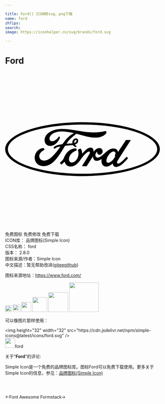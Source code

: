 ```yaml
---

title: Ford() ICON转svg、png下载
name: ford
zhTips: 
search: 
image: https://iconhelper.cn/svg/brands/ford.svg

---
```


# Ford  <small style="font-size: 60%;font-weight: 100"></small>

<div id="svg" class="svg-wrap">
<svg role="img" viewBox="0 0 24 24" xmlns="http://www.w3.org/2000/svg"><title>Ford icon</title><path d="M11.996 7.825C5.376 7.825 0 9.696 0 12c0 2.313 5.375 4.175 12.004 4.175C18.634 16.175 24 14.313 24 12c0-2.304-5.367-4.175-12.004-4.175zm.008.362c6.391 0 11.581 1.712 11.581 3.813 0 2.11-5.19 3.813-11.58 3.813C5.604 15.813.423 14.11.423 12c0-2.1 5.181-3.813 11.58-3.813zm-3.14.684c-.17 0-.342.008-.514.022-1.139.097-2.233.741-2.233 1.721 0 .495.353.9.9.883.645-.018 1.174-.539 1.448-1.183.097-.238-.097-.344-.185-.203-.16.256-.398.45-.645.574-.3.141-.626.106-.724-.141-.132-.353.15-.865.804-1.113.944-.344 1.924-.114 2.877.062.009 0 .062.027.018.053-.168.088-.336.168-.6.389-.186.167-.433.38-.618.609-.186.23-.318.432-.495.662-.026.035-.052.035-.052.035-.433.07-.848.124-1.236.388-.08.053-.106.16-.062.23s.141.08.212.026c.238-.185.485-.265.768-.273.008 0 .017 0 .017.008.01 0 .01.01 0 .018-.423.592-.53.724-.847 1.086a9.206 9.206 0 0 1-.503.512c-.724.67-1.5.662-1.783.238-.168-.256-.141-.52-.035-.741.14-.274.405-.468.635-.583.088-.044.115-.15.027-.247-.053-.07-.186-.08-.283-.062a1.515 1.515 0 0 0-1.165 1.624c.07.742.68 1.174 1.377 1.165.547-.008 1.068-.176 1.686-.803.582-.6 1.12-1.483 1.615-2.304.018-.026.027-.044.106-.053.31-.035.777-.079 1.068-.097.062-.008.08-.009.106.027.07.097.194.176.283.23.053.026.07.035.105.035.045 0 .08-.018.097-.045.036-.035.045-.079.027-.105-.018-.036-.22-.15-.23-.195-.008-.026.027-.035.027-.035a.656.656 0 0 0 .406-.327c.097-.185.106-.423-.062-.556-.15-.123-.37-.097-.556.062a.677.677 0 0 0-.212.592c.01.035 0 .053-.044.053-.273.017-.538.026-.83.044-.026 0-.026-.01-.017-.027.335-.582.838-.997 1.394-1.412.036-.027.027-.08.027-.124 1.006.22 1.977.627 3.019.618.423 0 .838-.062 1.235-.282.345-.194.486-.362.495-.547.008-.124-.08-.203-.203-.177-1.05.247-2.057.238-3.107.115-1.198-.147-2.347-.45-3.539-.446zm6.83.384c0 .009.009.009.009.017 0-.008-.009-.017-.009-.017zm-4.72 1.308c.025 0 .048.008.068.025.053.044.027.167-.026.247a.416.416 0 0 1-.256.185c-.018.01-.035 0-.044-.044a.419.419 0 0 1 .132-.362.194.194 0 0 1 .126-.051zm7.818.016c-.044 0-.07.009-.097.053-.07.141-.97 1.483-1.139 1.748-.026.044-.061.035-.07-.01-.018-.158-.15-.335-.362-.414a.913.913 0 0 0-.486-.053c-.29.035-.556.194-.785.37-.353.265-.653.61-1.042.866-.211.14-.503.256-.697.08-.177-.16-.159-.522.115-.804.026-.027.062-.009.053.018a.36.36 0 0 0 .106.344c.114.106.282.115.432.044a.571.571 0 0 0 .3-.433.49.49 0 0 0-.45-.556c-.22-.017-.441.062-.644.239a1.14 1.14 0 0 0-.256.282c-.018.035-.053.035-.053-.009.009-.362-.141-.573-.442-.582-.238-.01-.485.123-.68.273a5.704 5.704 0 0 0-.6.618c-.026.027-.043.027-.052-.026a1.343 1.343 0 0 0-.177-.645c-.044-.061-.124-.088-.194-.044-.035.018-.141.07-.23.133-.044.035-.053.08-.035.14.106.363.088.778-.062 1.122-.132.318-.397.609-.706.706-.203.062-.415.035-.547-.15-.177-.247-.106-.68.159-1.042.238-.317.574-.52.918-.644.044-.018.044-.044.035-.08a1.737 1.737 0 0 0-.062-.167c-.035-.08-.114-.097-.23-.088a1.923 1.923 0 0 0-.688.23c-.573.308-.865.908-.997 1.226-.062.15-.115.247-.177.335-.088.115-.203.221-.414.406-.018.018-.036.053-.018.089a.995.995 0 0 0 .159.212c.035.017.07-.01.088-.018a2.07 2.07 0 0 0 .406-.362c.027-.035.062-.018.08.035a.91.91 0 0 0 .573.618c.53.177 1.077-.08 1.492-.53.265-.282.362-.467.459-.59.168-.213.512-.69.91-.99.15-.114.317-.194.405-.14.07.044.097.15-.018.352-.406.75-1.015 1.625-1.12 1.845-.018.036 0 .062.035.062h.618c.035 0 .044-.018.061-.035.318-.495.61-.962.927-1.448.018-.026.036-.009.036.009a.925.925 0 0 0 .097.37.551.551 0 0 0 .476.265.9.9 0 0 0 .389-.079c.132-.053.238-.115.317-.168.045-.035.053.027.053.027-.07.388.018.856.406 1.041.468.23.98-.097 1.271-.38.027-.026.062-.026.062.036a.509.509 0 0 0 .15.335c.247.248.742.15 1.245-.238.318-.247.653-.6.953-.962.009-.018.018-.035 0-.062-.044-.044-.115-.106-.159-.15-.017-.017-.053-.009-.07 0-.31.291-.592.636-.989.91-.132.097-.353.167-.45.044-.035-.053-.035-.124 0-.212.132-.31 1.995-3.151 2.092-3.32.017-.026 0-.052-.035-.052zm-1.962 1.78c.048 0 .094.01.135.03.23.105.159.37.053.582-.009.018-.009.026-.009.044s.036.044.062.053c.009 0 .018.009 0 .035-.08.168-.15.265-.247.415a1.674 1.674 0 0 1-.318.344c-.185.16-.45.327-.662.212-.097-.053-.141-.185-.132-.291.008-.309.14-.618.388-.927.251-.308.52-.494.73-.496z"/></svg>
</div>
<detail full-name='ford'></detail>

<div class="detail-page">
<p>
<span><span class="badge-success badge">免费图标</span> <span class="badge-success badge">免费修改</span>  <span class="badge-success badge">免费下载</span> </span>
<br/>
<span>
ICON库：
<span class="badge-secondary badge">品牌图标(Simple Icon)</span> 
</span>
<br/>
<span>
CSS名称：
<span class="badge-secondary badge">ford</span> 
</span>

<br/>
<span>
版本：
<span class="badge-secondary badge">2.8.0</span> 
</span>
<br/>
<span>图标来源/作者：<span class="badge-light badge">Simple Icon</span></span> 
<br/>
<span class="zh-detail">中文描述：暂无<span class="help-link"><span>帮助改进</span>(<a href="https://gitee.com/liuwave/icon-helper/edit/master/json/brands/ford.json" target="_blank" rel="noopener noreferrer">gitee</a><a href="https://github.com/liuwave/icon-helper/edit/master/json/brands/ford.json" target="_blank" rel="noopener noreferrer">github</a></span>)</span><br/>
</p>
</div><div class="description description alert alert-light"><p>图标来源地址：<a href="https://www.ford.com/" target="_blank" rel="noopener noreferrer">https://www.ford.com/</a></p></div>
<div class="alert alert-dark">
<img height="21" width="21" src="https://cdn.jsdelivr.net/npm/simple-icons@latest/icons/ford.svg" />
<img height="24" width="24" src="https://cdn.jsdelivr.net/npm/simple-icons@latest/icons/ford.svg" />
<img height="32" width="32" src="https://cdn.jsdelivr.net/npm/simple-icons@latest/icons/ford.svg" />
<img height="48" width="48" src="https://cdn.jsdelivr.net/npm/simple-icons@latest/icons/ford.svg" />
<img height="64" width="64" src="https://cdn.jsdelivr.net/npm/simple-icons@latest/icons/ford.svg" />
<img height="96" width="96" src="https://cdn.jsdelivr.net/npm/simple-icons@latest/icons/ford.svg" />

</div>
<div>
  <p>可以像图片那样使用：    
  </p>
  <div class="alert alert-primary" style="font-size: 14px">
    &lt;img height="32" width="32" src="https://cdn.jsdelivr.net/npm/simple-icons@latest/icons/ford.svg" /&gt;
    <copy-btn content='<img height="32" width="32" src="https://cdn.jsdelivr.net/npm/simple-icons@latest/icons/ford.svg" />'></copy-btn>
  </div>
  <div class="alert alert-secondary">
    <img height="32" width="32" src="https://cdn.jsdelivr.net/npm/simple-icons@latest/icons/ford.svg" />ford
    <copy-btn content="ford" btn-title="复制图标名称"></copy-btn>
  </div>
</div>
<div class="icon-detail__container">
<p>关于“<b>Ford</b>”的评论:</p>
</div>
<Vssue title="关于“Ford”的评论" />
<div><p>Simple Icon是一个免费的品牌图标库。图标Ford可以免费下载使用。更多关于  Simple Icon的信息，参见：<a target="_blank" href="https://iconhelper.cn/brands.html">品牌图标(Simple Icon)</a>
</p></div>


<div style="padding:2rem 0 " class="page-nav"><p class="inner"><span class="prev">←<router-link to="/icon/font-awesome.html">Font Awesome</router-link></span> <span class="next"><router-link to="/icon/formstack.html">Formstack</router-link>→</span></p></div>
